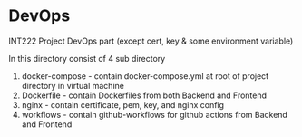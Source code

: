 # DevOps
INT222 Project DevOps part (except cert, key &amp; some environment variable)

In this directory consist of 4 sub directory
1. docker-compose - contain docker-compose.yml at root of project directory in virtual machine
2. Dockerfile - contain Dockerfiles from both Backend and Frontend
3. nginx - contain certificate, pem, key, and nginx config
4. workflows - contain github-workflows for github actions from Backend and Frontend